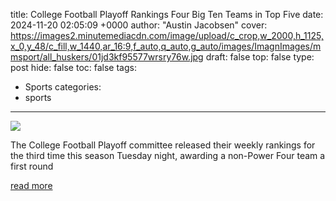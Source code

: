 title: College Football Playoff Rankings Four Big Ten Teams in Top Five
date: 2024-11-20 02:05:09 +0000
author: "Austin Jacobsen"
cover: https://images2.minutemediacdn.com/image/upload/c_crop,w_2000,h_1125,x_0,y_48/c_fill,w_1440,ar_16:9,f_auto,q_auto,g_auto/images/ImagnImages/mmsport/all_huskers/01jd3kf95577wrsry76w.jpg
draft: false
top: false
type: post
hide: false
toc: false
tags:
  - Sports
categories:
  - sports
---

![](https://images2.minutemediacdn.com/image/upload/c_crop,w_2000,h_1125,x_0,y_48/c_fill,w_1440,ar_16:9,f_auto,q_auto,g_auto/images/ImagnImages/mmsport/all_huskers/01jd3kf95577wrsry76w.jpg)

The College Football Playoff committee released their weekly rankings for the third time this season Tuesday night, awarding a non-Power Four team a first round

[read more](https://www.si.com/college/nebraska/football/college-football-playoff-rankings-four-big-ten-teams-in-top-five-ducks-buckeyes-hoosiers-nittany-lions)
